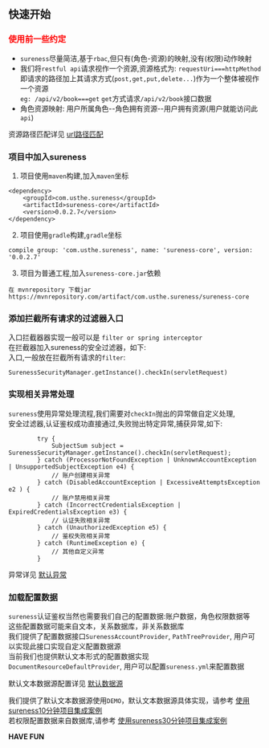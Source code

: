 ## 快速开始  

### <font color="red">使用前一些约定</font>  

- `sureness`尽量简洁,基于`rbac`,但只有(角色-资源)的映射,没有(权限)动作映射
- 我们将`restful api`请求视作一个资源,资源格式为: `requestUri===httpMethod`  
  即请求的路径加上其请求方式(`post,get,put,delete...`)作为一个整体被视作一个资源  
  `eg: /api/v2/book===get` `get`方式请求`/api/v2/book`接口数据     
- 角色资源映射: 用户所属角色--角色拥有资源--用户拥有资源(用户就能访问此`api`)   

资源路径匹配详见 [url路径匹配](path-match.md)  

### 项目中加入sureness  

1. 项目使用`maven`构建,加入`maven`坐标  
```
<dependency>
    <groupId>com.usthe.sureness</groupId>
    <artifactId>sureness-core</artifactId>
    <version>0.0.2.7</version>
</dependency>
```

2. 项目使用`gradle`构建,`gradle`坐标  
```
compile group: 'com.usthe.sureness', name: 'sureness-core', version: '0.0.2.7'
```

3. 项目为普通工程,加入`sureness-core.jar`依赖  

```
在 mvnrepository 下载jar  
https://mvnrepository.com/artifact/com.usthe.sureness/sureness-core
```

### 添加拦截所有请求的过滤器入口  

入口拦截器器实现一般可以是 `filter or spring interceptor`  
在拦截器加入sureness的安全过滤器，如下:  
入口,一般放在拦截所有请求的`filter`:  
  
```
SurenessSecurityManager.getInstance().checkIn(servletRequest)
```

### 实现相关异常处理  

`sureness`使用异常处理流程,我们需要对`checkIn`抛出的异常做自定义处理,  
安全过滤器,认证鉴权成功直接通过,失败抛出特定异常,捕获异常,如下: 

```
        try {
            SubjectSum subject = SurenessSecurityManager.getInstance().checkIn(servletRequest);
        } catch (ProcessorNotFoundException | UnknownAccountException | UnsupportedSubjectException e4) {
            // 账户创建相关异常 
        } catch (DisabledAccountException | ExcessiveAttemptsException e2 ) {
            // 账户禁用相关异常
        } catch (IncorrectCredentialsException | ExpiredCredentialsException e3) {
            // 认证失败相关异常
        } catch (UnauthorizedException e5) {
            // 鉴权失败相关异常
        } catch (RuntimeException e) {
            // 其他自定义异常
        }
```
异常详见 [默认异常](default-exception.md)  

### 加载配置数据  

`sureness`认证鉴权当然也需要我们自己的配置数据:账户数据，角色权限数据等  
这些配置数据可能来自文本，关系数据库，非关系数据库  
我们提供了配置数据接口`SurenessAccountProvider`, `PathTreeProvider`, 用户可以实现此接口实现自定义配置数据源  
当前我们也提供默认文本形式的配置数据实现 `DocumentResourceDefaultProvider`, 用户可以配置`sureness.yml`来配置数据  

默认文本数据源配置详见 [默认数据源](default-datasource.md)  

我们提供了默认文本数据源使用`DEMO`，默认文本数据源具体实现，请参考 [使用sureness10分钟项目集成案例](sample-bootstrap.md)     
若权限配置数据来自数据库,请参考 [使用sureness30分钟项目集成案例](sample-tom.md)   

**HAVE FUN**  